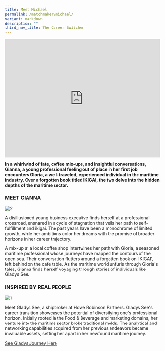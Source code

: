 ```yaml
---
title: Meet Michael
permalink: /matchmaker/michael/
variant: markdown
description: ""
third_nav_title: The Career Switcher
---
```

<iframe allowfullscreen="" allow="accelerometer; autoplay; clipboard-write; encrypted-media; gyroscope; picture-in-picture; web-share" frameborder="0" title="YouTube video player" src="https://www.youtube.com/embed/1rbu6PWARtw?si=dDuz8BSxvPsLGLPx" height="385" width="100%"></iframe>

**In a whirlwind of fate, coffee mix-ups, and insightful conversations, Gianna, a young professional feeling out of place in her first job, encounters Gloria, a well-traveled, experienced individual in the maritime industry. Over a forgotten book titled IKIGAI, the two delve into the hidden depths of the maritime sector.**

### MEET GIANNA
<img border="0" alt="2" src="https://i.ibb.co/GTDFLDh/2.jpg">

A disillusioned young business executive finds herself at a professional crossroad, ensnared in a cycle of stagnation that veils her path to self-fulfillment and ikigai. The past years have been a monochrome of limited growth, while her ambitions color her dreams with the promise of broader horizons in her career trajectory.

 A mix-up at a local coffee shop intertwines her path with Gloria, a seasoned maritime professional whose journeys have mapped the contours of the open sea. Their conversation flutters around a forgotten book on ‘IKIGAI’, left behind on the cafe table. As the maritime world unfurls through Gloria's tales, Gianna finds herself voyaging through stories of individuals like Gladys See.

### INSPIRED BY REAL PEOPLE

<img border="0" alt="1" src="https://i.ibb.co/WvWgNhw/1.png">

Meet Gladys See, a shipbroker at Howe Robinson Partners. Gladys See's career transition showcases the potential of diversifying one's professional horizon. Initially rooted in the Food &amp; Beverage and marketing domains, her venture into the maritime sector broke traditional molds. The analytical and networking capabilities acquired from her previous endeavors became invaluable assets, setting her apart in her newfound maritime journey.
<br>

[See Gladys Journey Here]()
